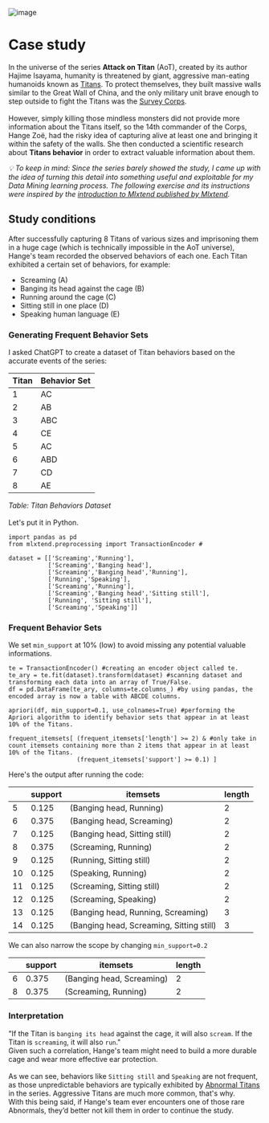 ![image](https://github.com/user-attachments/assets/fd090d39-1b28-4317-9e2a-92f3cd62255b)
# Case study
In the universe of the series **Attack on Titan** (AoT), created by its author Hajime Isayama, humanity is threatened by giant, aggressive man-eating humanoids known as [Titans](https://attackontitan.fandom.com/wiki/Titan). To protect themselves, they built massive walls similar to the Great Wall of China, and the only military unit brave enough to step outside to fight the Titans was the [Survey Corps](https://attackontitan.fandom.com/wiki/Survey_Corps). </br>
</br>
However, simply killing those mindless monsters did not provide more information about the Titans itself, so the 14th commander of the Corps, Hange Zoë, had the risky idea of capturing alive at least one and bringing it within the safety of the walls. She then conducted a scientific research about **Titans behavior** in order to extract valuable information about them. 

_💡 To keep in mind: Since the series barely showed the study, I came up with the idea of turning this detail into something useful and exploitable for my Data Mining learning process. The following exercise and its instructions were inspired by the [introduction to Mlxtend published by Mlxtend](https://rasbt.github.io/mlxtend/user_guide/frequent_patterns/apriori/#example-1-generating-frequent-itemsets)._

## Study conditions
After successfully capturing 8 Titans of various sizes and imprisoning them in a huge cage (which is technically impossible in the AoT universe), Hange's team recorded the observed behaviors of each one. Each Titan exhibited a certain set of behaviors, for example: </b>
- Screaming (A)
- Banging its head against the cage (B)
- Running around the cage (C)
- Sitting still in one place (D)
- Speaking human language (E) </b>

### Generating Frequent Behavior Sets
I asked ChatGPT to create a dataset of Titan behaviors based on the accurate events of the series:</b>

| Titan | Behavior Set  |
|-------|---------------|
| 1     | AC            |
| 2     | AB            |
| 3     | ABC           |
| 4     | CE            |
| 5     | AC            |
| 6     | ABD           |
| 7     | CD            |
| 8     | AE            |

*Table: Titan Behaviors Dataset* </br>
</br>
Let's put it in Python.
````
import pandas as pd
from mlxtend.preprocessing import TransactionEncoder #

dataset = [['Screaming','Running'],
           ['Screaming','Banging head'],
           ['Screaming','Banging head','Running'],
           ['Running','Speaking'],
           ['Screaming','Running'],
           ['Screaming','Banging head','Sitting still'],
           ['Running', 'Sitting still'],
           ['Screaming','Speaking']]
````
### Frequent Behavior Sets

We set `min_support` at 10% (low) to avoid missing any potential valuable informations.
````
te = TransactionEncoder() #creating an encoder object called te.
te_ary = te.fit(dataset).transform(dataset) #scanning dataset and transforming each data into an array of True/False.
df = pd.DataFrame(te_ary, columns=te.columns_) #by using pandas, the encoded array is now a table with ABCDE columns.

apriori(df, min_support=0.1, use_colnames=True) #performing the Apriori algorithm to identify behavior sets that appear in at least 10% of the Titans.

frequent_itemsets[ (frequent_itemsets['length'] >= 2) & #only take in count itemsets containing more than 2 items that appear in at least 10% of the Titans.
                   (frequent_itemsets['support'] >= 0.1) ]
````
Here's the output after running the code:

|        | support       |itemsets                                |length|
|------- |---------------|----------------------------------------|------|
| 5      | 0.125         |(Banging head, Running)                 |  2   |
| 6      | 0.375         |(Banging head, Screaming)               |  2   |
| 7      | 0.125         |(Banging head, Sitting still)           |  2   |
| 8      | 0.375         |(Screaming, Running)                    |  2   |
| 9      | 0.125         | (Running, Sitting still)               |  2   |
| 10     | 0.125         |(Speaking, Running)                     |  2   |
| 11     | 0.125         |(Screaming, Sitting still)              |  2   |
| 12     | 0.125         | (Screaming, Speaking)                  |   2  |
| 13     | 0.125         |(Banging head, Running, Screaming)      |   3  |
| 14     | 0.125         |(Banging head, Screaming, Sitting still)|   3  |

We can also narrow the scope by changing `min_support=0.2`

|        | support       |itemsets                                |length|
|------- |---------------|----------------------------------------|------|
| 6      | 0.375         |(Banging head, Screaming)               |  2   |
| 8      | 0.375         |(Screaming, Running)                    |  2   |

### Interpretation
"If the Titan is `banging its head` against the cage, it will also `scream`. If the Titan is `screaming`, it will also `run`." </br>
Given such a correlation, Hange's team might need to build a more durable cage and wear more effective ear protection. </br>
</br>
As we can see, behaviors like `Sitting still` and `Speaking` are not frequent, as those unpredictable behaviors are typically exhibited by [Abnormal Titans](https://attackontitan.fandom.com/wiki/Abnormal) in the series. Aggressive Titans are much more common, that's why.</br>
With this being said, if Hange's team ever encounters one of those rare Abnormals, they’d better not kill them in order to continue the study.

